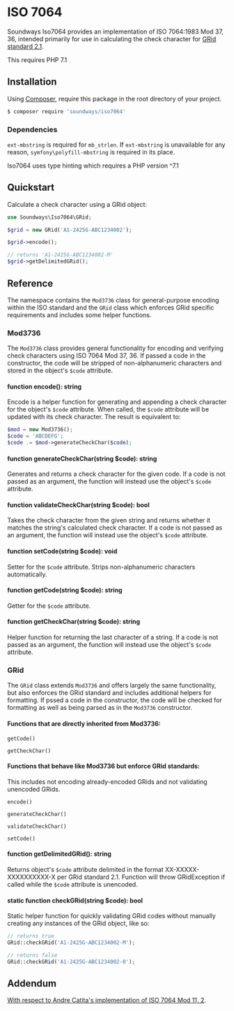 # ISO 7064

Soundways Iso7064 provides an implementation of ISO 7064:1983 Mod 37, 36, intended primarily for use in calculating the check character for [GRid standard 2.1](https://ifpi.org/downloads/GRid_Standard_v2_1.pdf).

This requires PHP 7.1

## Installation

Using [Composer](https://getcomposer.org), require this package in the root directory of your project.

```bash
$ composer require 'soundways/iso7064'
```

### Dependencies

`ext-mbstring` is required for `mb_strlen`.  If `ext-mbstring` is unavailable for any reason, `symfony\polyfill-mbstring` is required in its place.

Iso7064 uses type hinting which requires a PHP version ^7.1  

## Quickstart

Calculate a check character using a GRid object:

```php
use Soundways\Iso7064\GRid;

$grid = new GRid('A1-2425G-ABC1234002');

$grid->encode();

// returns 'A1-2425G-ABC1234002-M'
$grid->getDelimitedGRid();
```

## Reference

The namespace contains the `Mod3736` class for general-purpose encoding within the ISO standard and the `GRid` class which enforces GRid specific requirements and includes some helper functions.

### Mod3736

The `Mod3736` class provides general functionality for encoding and verifying check characters using ISO 7064 Mod 37, 36.  If passed a code in the constructor, the code will be stripped of non-alphanumeric characters and stored in the object's `$code` attribute.

#### function encode(): string

Encode is a helper function for generating and appending a check character for the object's `$code` attribute.  When called, the `$code` attribute will be updated with its check character.  The result is equivalent to:
```php
$mod = new Mod3736();
$code = 'ABCDEFG';
$code .= $mod->generateCheckChar($code);
```

#### function generateCheckChar(string $code): string

Generates and returns a check character for the given code.  If a code is not passed as an argument, the function will instead use the object's `$code` attribute.

#### function validateCheckChar(string $code): bool

Takes the check character from the given string and returns whether it matches the string's calculated check character.  If a code is not passed as an argument, the function will instead use the object's `$code` attribute.

#### function setCode(string $code): void

Setter for the `$code` attribute.  Strips non-alphanumeric characters automatically.

#### function getCode(string $code): string

Getter for the `$code` attribute.

#### function getCheckChar(string $code): string

Helper function for returning the last character of a string.  If a code is not passed as an argument, the function will instead use the object's `$code` attribute.

### GRid

The `GRid` class extends `Mod3736` and offers largely the same functionality, but also enforces the GRid standard and includes additional helpers for formatting.  If pssed a code in the constructor, the code will be checked for formatting as well as being parsed as in the `Mod3736` constructor.

#### Functions that are directly inherited from Mod3736:

`getCode()`

`getCheckChar()`

#### Functions that behave like Mod3736 but enforce GRid standards:

This includes not encoding already-encoded GRids and not validating unencoded GRids.

`encode()`

`generateCheckChar()`

`validateCheckChar()`

`setCode()`

#### function getDelimitedGRid(): string

Returns object's `$code` attribute delimited in the format XX-XXXXX-XXXXXXXXXX-X per GRid standard 2.1.  Function will throw GRidException if called while the `$code` attribute is unencoded.

#### static function checkGRid(string $code): bool

Static helper function for quickly validating GRid codes without manually creating any instances of the GRid object, like so:

```php
// returns true
GRid::checkGRid('A1-2425G-ABC1234002-M');

// returns false
GRid::checkGRid('A1-2425G-ABC1234002-0');
```

## Addendum

[With respect to Andre Catita's implementation of ISO 7064 Mod 11, 2](http://andrecatita.com/code-snippets/iso-7064-mod-112-php/).

